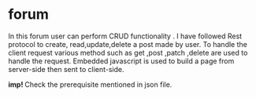 # forum 

In this forum user can perform CRUD functionality .
I have followed Rest protocol to create, read,update,delete a post made by user.
To handle the client request various method such as get ,post ,patch ,delete are used to handle the request.
Embedded javascript is used to build a page from server-side then sent to client-side.

<p><b>imp! </b> Check the prerequisite mentioned in  json file.</p> 
